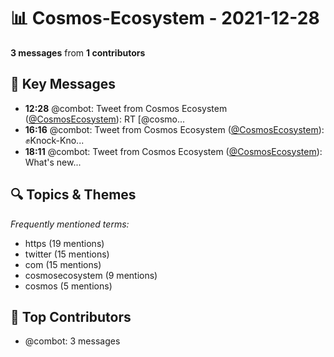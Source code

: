 # 📊 Cosmos-Ecosystem - 2021-12-28
**3 messages** from **1 contributors**

## 💬 Key Messages
- **12:28** @combot: Tweet from Cosmos Ecosystem ([@CosmosEcosystem](https://twitter.com/CosmosEcosystem)):
RT [@cosmo...
- **16:16** @combot: Tweet from Cosmos Ecosystem ([@CosmosEcosystem](https://twitter.com/CosmosEcosystem)):
✊Knock-Kno...
- **18:11** @combot: Tweet from Cosmos Ecosystem ([@CosmosEcosystem](https://twitter.com/CosmosEcosystem)):
What's new...

## 🔍 Topics & Themes
*Frequently mentioned terms:*
- https (19 mentions)
- twitter (15 mentions)
- com (15 mentions)
- cosmosecosystem (9 mentions)
- cosmos (5 mentions)

## 👥 Top Contributors
- @combot: 3 messages